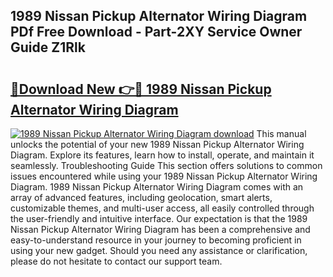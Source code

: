 ## 1989 Nissan Pickup Alternator Wiring Diagram PDf Free Download - Part-2XY Service Owner Guide Z1Rlk

# <h2><a href="http://dfs1rii.blite.top/?on=1989+Nissan+Pickup+Alternator+Wiring+Diagram">🔗Download New 👉🔴 1989 Nissan Pickup Alternator Wiring Diagram</a></h2>

[![1989 Nissan Pickup Alternator Wiring Diagram download](https://i.imgur.com/lujVjoI.png)](http://dfs1rii.blite.top/?on=1989+Nissan+Pickup+Alternator+Wiring+Diagram)
This manual unlocks the potential of your new 1989 Nissan Pickup Alternator Wiring Diagram. Explore its features, learn how to install, operate, and maintain it seamlessly. Troubleshooting Guide This section offers solutions to common issues encountered while using your 1989 Nissan Pickup Alternator Wiring Diagram. 1989 Nissan Pickup Alternator Wiring Diagram comes with an array of advanced features, including geolocation, smart alerts, customizable themes, and multi-user access, all easily controlled through the user-friendly and intuitive interface. Our expectation is that the 1989 Nissan Pickup Alternator Wiring Diagram has been a comprehensive and easy-to-understand resource in your journey to becoming proficient in using your new gadget. Should you need any assistance or clarification, please do not hesitate to contact our support team.
